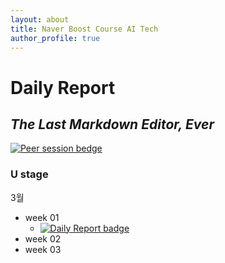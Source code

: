 ```yaml
---
layout: about
title: Naver Boost Course AI Tech
author_profile: true
---
```

# Daily Report
## _The Last Markdown Editor, Ever_


[![Peer session bedge](https://img.shields.io/badge/peer%20session-B1FD8F?style=flat)](https://forbuds.github.io/peer_session/temp.html)

### U stage
3월
- week 01
   - [![Daily Report badge](https://img.shields.io/badge/Day%2001-%7B-FD8FC2?style=flat)](https://Forbuds.github.io/Daily_Reports/day_01)
- week 02
- week 03


